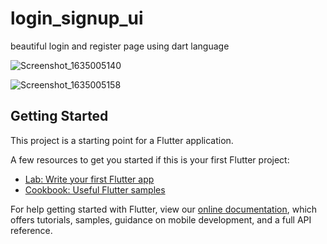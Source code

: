 # login_signup_ui
beautiful login and register page using dart language 


![Screenshot_1635005140](https://user-images.githubusercontent.com/76655046/138564030-c220ff6b-1630-4be8-a5ff-fcfe55446dbe.png)

![Screenshot_1635005158](https://user-images.githubusercontent.com/76655046/138564135-17020dce-b904-4183-bacd-ecbce231aa65.png)

## Getting Started

This project is a starting point for a Flutter application.

A few resources to get you started if this is your first Flutter project:

- [Lab: Write your first Flutter app](https://flutter.dev/docs/get-started/codelab)
- [Cookbook: Useful Flutter samples](https://flutter.dev/docs/cookbook)

For help getting started with Flutter, view our
[online documentation](https://flutter.dev/docs), which offers tutorials,
samples, guidance on mobile development, and a full API reference.
